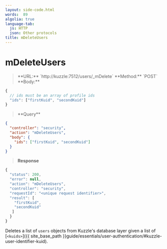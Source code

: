 ```yaml
---
layout: side-code.html
words:  89
algolia: true
language-tab:
  js: HTTP
  json: Other protocols
title: mDeleteUsers
---
```



# mDeleteUsers



<blockquote class="js">
<p>
**URL:** `http://kuzzle:7512/users/_mDelete`  
**Method:** `POST`  
**Body:**
</p>
</blockquote>


```js
{
  // ids must be an array of profile ids
  "ids": ["firstKuid", "secondKuid"]
}
```

<blockquote class="json">
<p>
**Query**
</p>
</blockquote>

```json
{
  "controller": "security",
  "action": "mDeleteUsers",
  "body": {
    "ids": ["firstKuid", "secondKuid"]
  }
}
```

>**Response**

```javascript
{
  "status": 200,
  "error": null,
  "action": "mDeleteUsers",
  "controller": "security",
  "requestId": "<unique request identifier>",
  "result": [
    "firstKuid",
    "secondKuid"
   ]
  }
}
```

Deletes a list of `users` objects from Kuzzle's database layer given a list of [`<kuids>`]({{ site_base_path }}guide/essentials/user-authentication/#kuzzle-user-identifier-kuid).
